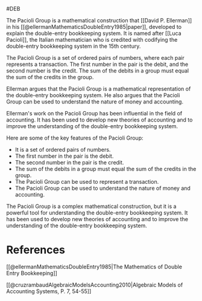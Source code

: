 #DEB

The Pacioli Group is a mathematical construction that [[David P. Ellerman]] in his [[@ellermanMathematicsDoubleEntry1985|paper]], developed to explain the double-entry bookkeeping system. It is named after [[Luca Pacioli]], the Italian mathematician who is credited with codifying the double-entry bookkeeping system in the 15th century.

The Pacioli Group is a set of ordered pairs of numbers, where each pair represents a transaction. The first number in the pair is the debit, and the second number is the credit. The sum of the debits in a group must equal the sum of the credits in the group.

Ellerman argues that the Pacioli Group is a mathematical representation of the double-entry bookkeeping system. He also argues that the Pacioli Group can be used to understand the nature of money and accounting.

Ellerman's work on the Pacioli Group has been influential in the field of accounting. It has been used to develop new theories of accounting and to improve the understanding of the double-entry bookkeeping system.

Here are some of the key features of the Pacioli Group:

- It is a set of ordered pairs of numbers.
- The first number in the pair is the debit.
- The second number in the pair is the credit.
- The sum of the debits in a group must equal the sum of the credits in the group.
- The Pacioli Group can be used to represent a transaction.
- The Pacioli Group can be used to understand the nature of money and accounting.

The Pacioli Group is a complex mathematical construction, but it is a powerful tool for understanding the double-entry bookkeeping system. It has been used to develop new theories of accounting and to improve the understanding of the double-entry bookkeeping system.

# References
[[@ellermanMathematicsDoubleEntry1985|The Mathematics of Double Entry Bookkeeping]]

[[@cruzrambaudAlgebraicModelsAccounting2010|Algebraic Models of Accounting Systems, P. 7, 54-55]]